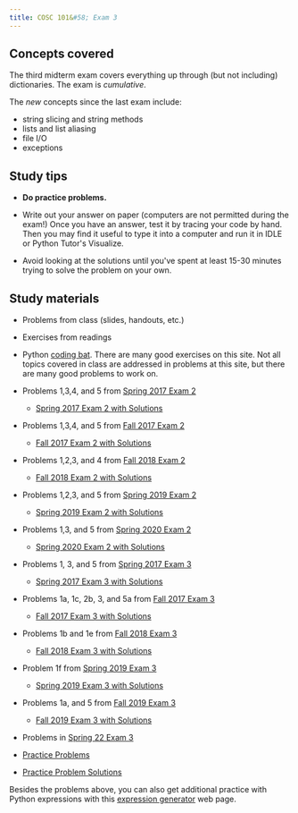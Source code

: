 ```yaml
---
title: COSC 101&#58; Exam 3
---
```



## Concepts covered

The third midterm exam covers everything up through (but not including) dictionaries. The exam is *cumulative*.

The *new* concepts since the last exam include:

 - string slicing and string methods
 - lists and list aliasing
 - file I/O
 - exceptions
 
## Study tips

 - **Do practice problems.**

 - Write out your answer on paper (computers are not permitted during the exam!) Once you have an answer, test it by tracing your code by hand. Then you may find it useful to type it into a computer and run it in IDLE or Python Tutor's Visualize.

 - Avoid looking at the solutions until you've spent at least 15-30 minutes trying to solve the problem on your own.


## Study materials

 - Problems from class (slides, handouts, etc.)

 - Exercises from readings
 
 - Python [coding bat](https://codingbat.com/python).  There are many good exercises on this site.  Not all topics covered in class are addressed in problems at this site, but there are many good problems to work on.

 - Problems 1,3,4, and 5 from [Spring 2017 Exam 2](../exam2/2017-spring-exam2.pdf)
    - [Spring 2017 Exam 2 with Solutions](../exam2/2017-spring-exam2_w_solutions.pdf)
 - Problems 1,3,4, and 5 from [Fall 2017 Exam 2](../exam2/2017-fall-exam2.pdf)
    - [Fall 2017 Exam 2 with Solutions](../exam2/2017-fall-exam2_w_solutions.pdf)
 - Problems 1,2,3, and 4 from [Fall 2018 Exam 2](../exam2/2018-fall-exam2.pdf)
    - [Fall 2018 Exam 2 with Solutions](../exam2/2018-fall-exam2_w_solutions.pdf)
 - Problems 1,2,3, and 5 from [Spring 2019 Exam 2](../exam2/2019-spring-exam2.pdf)
    - [Spring 2019 Exam 2 with Solutions](../exam2/2019-spring-exam2_w_solutions.pdf)
 - Problems 1,3, and 5 from [Spring 2020 Exam 2](../exam2/2020-spring-exam2.pdf)
    - [Spring 2020 Exam 2 with Solutions](../exam2/2020-spring-exam2_w_solutions.pdf)
 - Problems 1, 3, and 5 from [Spring 2017 Exam 3](2017-spring-exam3.pdf)
    - [Spring 2017 Exam 3 with Solutions](2017-spring-exam3-solutions.pdf)
 - Problems 1a, 1c, 2b, 3, and 5a from [Fall 2017 Exam 3](2017-fall-exam3_blank.pdf)
    - [Fall 2017 Exam 3 with Solutions](2017-fall-exam3_solutions.pdf)
 - Problems 1b and 1e from [Fall 2018 Exam 3](2018-fall-exam3.pdf)
    - [Fall 2018 Exam 3 with Solutions](2018-fall-exam3-solutions.pdf)
 - Problem 1f from [Spring 2019 Exam 3](2019-sprin-exam3.pdf)
    - [Spring 2019 Exam 3 with Solutions](2019-sprin-exam3-solutions.pdf)
 - Problems 1a, and 5 from [Fall 2019 Exam 3](2019-fall-exam3.pdf)
    - [Fall 2019 Exam 3 with Solutions](2019-fall-exam3-solutions.pdf)

 - Problems in [Spring 22 Exam 3](../exam3/2022-spring-exam3.pdf)

 - [Practice Problems](practice_problems)
 
 - [Practice Problem Solutions](practice_solutions)
 
Besides the problems above, you can also get additional practice with Python expressions with this [expression generator](https://www.cs.colgate.edu/~jsommers/cgi-bin/cosc101expr.php) web page.
